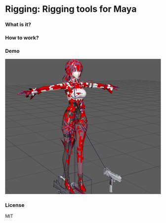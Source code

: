 # Rigging: Rigging tools for Maya

### What is it?


### How to work?


### Demo

![screenshot1](https://raw.githubusercontent.com/eeeeuci/Rigging/main/img/screenshot1.png)

### License
MIT